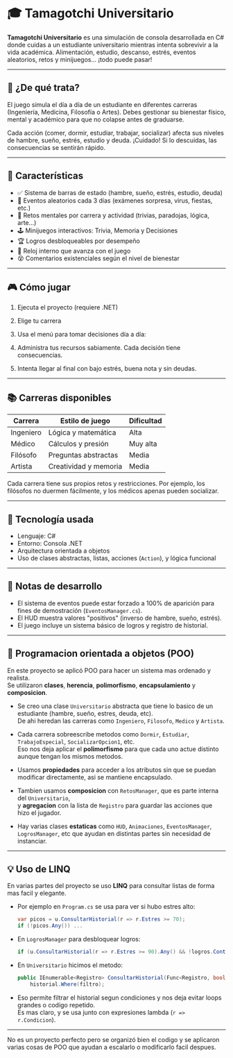 # 🎓 Tamagotchi Universitario

**Tamagotchi Universitario** es una simulación de consola desarrollada en C# donde cuidas a un estudiante universitario mientras intenta sobrevivir a la vida académica. Alimentación, estudio, descanso, estrés, eventos aleatorios, retos y minijuegos... ¡todo puede pasar!

---

## 🧠 ¿De qué trata?

El juego simula el día a día de un estudiante en diferentes carreras (Ingeniería, Medicina, Filosofía o Artes). Debes gestionar su bienestar físico, mental y académico para que no colapse antes de graduarse.

Cada acción (comer, dormir, estudiar, trabajar, socializar) afecta sus niveles de hambre, sueño, estrés, estudio y deuda. ¡Cuidado! Si lo descuidas, las consecuencias se sentirán rápido.

---

## 🚀 Características

- ✅ Sistema de barras de estado (hambre, sueño, estrés, estudio, deuda)
- 🎲 Eventos aleatorios cada 3 días (exámenes sorpresa, virus, fiestas, etc.)
- 🧩 Retos mentales por carrera y actividad (trivias, paradojas, lógica, arte...)
- 🕹️ Minijuegos interactivos: Trivia, Memoria y Decisiones
- 🏆 Logros desbloqueables por desempeño
- 📆 Reloj interno que avanza con el juego
- 😵 Comentarios existenciales según el nivel de bienestar

---

## 🎮 Cómo jugar

1. Ejecuta el proyecto (requiere .NET)
2. Elige tu carrera
3. Usa el menú para tomar decisiones día a día:


4. Administra tus recursos sabiamente. Cada decisión tiene consecuencias.
5. Intenta llegar al final con bajo estrés, buena nota y sin deudas.

---

## 📚 Carreras disponibles

| Carrera   | Estilo de juego | Dificultad |
|-----------|------------------|------------|
| Ingeniero | Lógica y matemática | Alta       |
| Médico    | Cálculos y presión | Muy alta   |
| Filósofo  | Preguntas abstractas | Media     |
| Artista   | Creatividad y memoria | Media     |

Cada carrera tiene sus propios retos y restricciones. Por ejemplo, los filósofos no duermen fácilmente, y los médicos apenas pueden socializar.

---

## 🧪 Tecnología usada

- Lenguaje: C#
- Entorno: Consola .NET
- Arquitectura orientada a objetos
- Uso de clases abstractas, listas, acciones (`Action`), y lógica funcional

---

## 📌 Notas de desarrollo

- El sistema de eventos puede estar forzado a 100% de aparición para fines de demostración (`EventosManager.cs`).
- El HUD muestra valores "positivos" (inverso de hambre, sueño, estrés).
- El juego incluye un sistema básico de logros y registro de historial.

---

## 🧠 Programacion orientada a objetos (POO)

En este proyecto se aplicó POO para hacer un sistema mas ordenado y realista.  
Se utilizaron **clases**, **herencia**, **polimorfismo**, **encapsulamiento** y **composicion**.

- Se creo una clase `Universitario` abstracta que tiene lo basico de un estudiante (hambre, sueño, estres, deuda, etc).  
  De ahi heredan las carreras como `Ingeniero`, `Filosofo`, `Medico` y `Artista`.

- Cada carrera sobreescribe metodos como `Dormir`, `Estudiar`, `TrabajoEspecial`, `SocializarOpcion1`, etc.  
  Eso nos deja aplicar el **polimorfismo** para que cada uno actue distinto aunque tengan los mismos metodos.

- Usamos **propiedades** para acceder a los atributos sin que se puedan modificar directamente, asi se mantiene encapsulado.

- Tambien usamos **composicion** con `RetosManager`, que es parte interna del `Universitario`,  
  y **agregacion** con la lista de `Registro` para guardar las acciones que hizo el jugador.

- Hay varias clases **estaticas** como `HUD`, `Animaciones`, `EventosManager`, `LogrosManager`, etc que ayudan en distintas partes sin necesidad de instanciar.

---

## 💡 Uso de LINQ

En varias partes del proyecto se uso **LINQ** para consultar listas de forma mas facil y elegante.

- Por ejemplo en `Program.cs` se usa para ver si hubo estres alto:
  ```csharp
  var picos = u.ConsultarHistorial(r => r.Estres >= 70);
  if (!picos.Any()) ...
  ```

- En `LogrosManager` para desbloquear logros:
  ```csharp
  if (u.ConsultarHistorial(r => r.Estres >= 90).Any() && !logros.Contains(" Al Límite"))
  ```

- En `Universitario` hicimos el metodo:
  ```csharp
  public IEnumerable<Registro> ConsultarHistorial(Func<Registro, bool> filtro) =>
      historial.Where(filtro);
  ```

- Eso permite filtrar el historial segun condiciones y nos deja evitar loops grandes o codigo repetido.  
  Es mas claro, y se usa junto con expresiones lambda (`r => r.Condicion`).

---

No es un proyecto perfecto pero se organizó bien el codigo y se aplicaron varias cosas de POO que ayudan a escalarlo o modificarlo facil despues.
